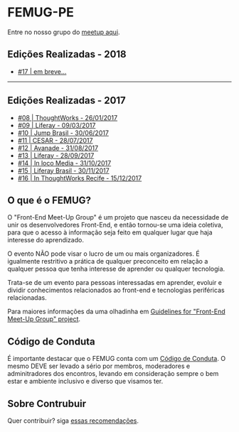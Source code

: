 # FEMUG-PE

Entre no nosso grupo do [meetup aqui](https://www.meetup.com/pt-BR/FEMUGPE-Recife/).


## Edições Realizadas - 2018
- [#17 | em breve...]()


--- 

## Edições Realizadas - 2017

- [#08 | ThoughtWorks - 26/01/2017](edicoes/2017/08.md)
- [#09 | Liferay - 09/03/2017](edicoes/2017/09.md)
- [#10 | Jump Brasil - 30/06/2017](edicoes/2017/10.md)
- [#11 | CESAR - 28/07/2017](edicoes/2017/11.md)
- [#12 | Avanade - 31/08/2017](edicoes/2017/12.md)
- [#13 | Liferay - 28/09/2017](edicoes/2017/13.md)
- [#14 | In loco Media - 31/10/2017](edicoes/2017/14.md)
- [#15 | Liferay Brasil - 30/11/2017](edicoes/2017/15.md)
- [#16 | In ThoughtWorks Recife - 15/12/2017](edicoes/2017/16.md)

## O que é o FEMUG?

O "Front-End Meet-Up Group" é um projeto que nasceu da necessidade de unir os desenvolvedores Front-End, e então tornou-se uma ideia coletiva, para que o acesso à informação seja feito em qualquer lugar que haja interesse do aprendizado.

O evento NÃO pode visar o lucro de um ou mais organizadores. É igualmente restritivo a prática de qualquer preconceito em relação a qualquer pessoa que tenha interesse de aprender ou qualquer tecnologia.

Trata-se de um evento para pessoas interessadas em aprender, evoluir e dividir conhecimentos relacionados ao front-end e tecnologias periféricas relacionadas.

Para maiores informações da uma olhadinha em [Guidelines for "Front-End Meet-Up Group" project](https://github.com/femug/femug).

## Código de Conduta

É importante destacar que o FEMUG conta com um [Código de Conduta](CODIGO-DE-CONDUTA.md). O mesmo DEVE ser levado a sério por membros, moderadores e adminitradores dos encontros, levando em consideração sempre o bem estar e ambiente inclusivo e diverso que visamos ter.

## Sobre Contrubuir

Quer contribuir? siga [essas recomendações](CONTRIBUTING.md).